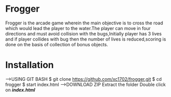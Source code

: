 Frogger
===============================
Frogger is the arcade game wherein the main objective is to cross the road which would lead the player to the water.The player can move in four directions and must avoid collision with the bugs,Initially player has 3 lives and if player collides with bug then the number of lives is reduced,scoring is done on the basis of collection of bonus objects.

Installation
===============================
-->USING GIT BASH
$ git clone https://github.com/xc1702/frogger.git
$ cd frogger
$ start index.html
-->DOWNLOAD ZIP 
Extract the folder
Double click on ***index.html***
